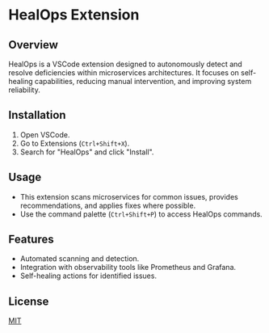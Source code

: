 # HealOps Extension

## Overview
HealOps is a VSCode extension designed to autonomously detect and resolve deficiencies within microservices architectures. It focuses on self-healing capabilities, reducing manual intervention, and improving system reliability.

## Installation
1. Open VSCode.
2. Go to Extensions (`Ctrl+Shift+X`).
3. Search for "HealOps" and click "Install".

## Usage
- This extension scans microservices for common issues, provides recommendations, and applies fixes where possible.
- Use the command palette (`Ctrl+Shift+P`) to access HealOps commands.

## Features
- Automated scanning and detection.
- Integration with observability tools like Prometheus and Grafana.
- Self-healing actions for identified issues.

## License
[MIT](LICENSE)
